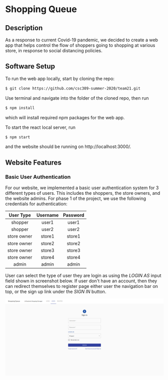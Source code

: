 # Shopping Queue

## Description
As a response to current Covid-19 pandemic, we decided to create a web app
that helps control the flow of shoppers going to shopping at various store,
in response to social distancing policies. 

## Software Setup

To run the web app locally, start by cloning the repo:
```bash
$ git clone https://github.com/csc309-summer-2020/team21.git
```
Use terminal and navigate into the folder of the cloned repo, then run
```bash
$ npm install
```
which will install required npm packages for the web app.

To start the react local server, run
```bash
$ npm start
```
and the website should be running on http://localhost:3000/.

## Website Features

### Basic User Authentication

For our website, we implemented a basic user authentication system for 3 different types of users.
This includes the shoppers, the store owners, and the website admins.
For phase 1 of the project, we use the following credentials for authentication:

| User Type   | Username | Password |
|:-----------:|:--------:|:--------:|
| shopper     | user1    | user1    |
| shopper     | user2    | user2    |
| store owner | store1   | store1   |
| store owner | store2   | store2   |
| store owner | store3   | store3   |
| store owner | store4   | store4   |
| admin       | admin    | admin    |

User can select the type of user they are login as using the *LOGIN AS* input field shown in screenshot below.
If user don't have an account, then they can redirect themselves to register page either user the navigation bar on top,
or the sign up link under the *SIGN IN* button.

![login](/assets/login_screenshot.PNG)
 